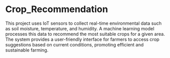 # Crop_Recommendation
This project uses IoT sensors to collect real-time environmental data such as soil moisture, temperature, and humidity. A machine learning model processes this data to recommend the most suitable crops for a given area. The system provides a user-friendly interface for farmers to access crop suggestions based on current conditions, promoting efficient and sustainable farming.
